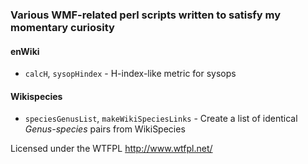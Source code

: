 ### Various WMF-related perl scripts written to satisfy my momentary curiosity

#### enWiki
- `calcH`, `sysopHindex` - H-index-like metric for sysops

#### Wikispecies
- `speciesGenusList`, `makeWikiSpeciesLinks` - Create a list of identical *Genus-species* pairs from WikiSpecies

Licensed under the WTFPL http://www.wtfpl.net/
